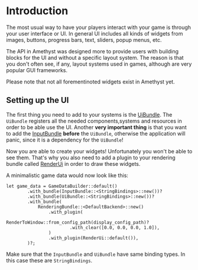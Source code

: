# Introduction 

The most usual way to have your players interact with your game is through your user interface or UI.
In general UI includes all kinds of widgets from images, buttons, progress bars, text, sliders, popup menus, etc.

The API in Amethyst was designed more to provide users with building blocks for the UI and without 
a specific layout system. The reason is that you don't often see, if any, layout systems 
used in games, although are very popular GUI frameworks. 

Please note that not all forementinoted widgets exist in Amethyst yet.

## Setting up the UI

The first thing you need to add to your systems is the [UiBundle](https://docs.amethyst.rs/master/amethyst_ui/struct.UiBundle.html). The `UiBundle` registers
all the needed components,systems and resources in order to be able use the UI. Another **very important thing**
is that you want to add the [InputBundle](https://docs.amethyst.rs/master/amethyst_input/struct.InputBundle.html) 
**before** the `UiBundle`,
otherwise the application will panic, since it is a dependency for the `UiBundle`!

Now you are able to create your widgets! Unfortunately you won't be able to see them. That's why you also need 
to add a plugin to your rendering bundle called [RenderUi](https://docs.amethyst.rs/master/amethyst_ui/struct.RenderUi.html) in order
to draw these widgets.

A minimalistic game data would now look like this:  

```rust,edition2018,no_run,noplaypen
let game_data = GameDataBuilder::default()
        .with_bundle(InputBundle::<StringBindings>::new())?
        .with_bundle(UiBundle::<StringBindings>::new())?
        .with_bundle(
            RenderingBundle::<DefaultBackend>::new()
                .with_plugin(
                    RenderToWindow::from_config_path(display_config_path)?
                        .with_clear([0.0, 0.0, 0.0, 1.0]),
                )
                .with_plugin(RenderUi::default()),
        )?;

```

Make sure that the `InputBundle` and `UiBundle` have same binding types. In this case these
are `StringBindings`.